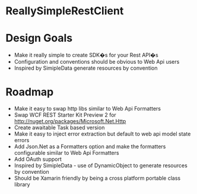 ReallySimpleRestClient
======================

Design Goals
======================

* Make it really simple to create SDK�s for your Rest API�s
* Configuration and conventions should be obvious to Web Api users
* Inspired by SimipleData generate resources by convention 

Roadmap
======================

* Make it easy to swap http libs similar to Web Api Formatters
* Swap WCF REST Starter Kit Preview 2 for http://nuget.org/packages/Microsoft.Net.Http
* Create awaitable Task based version
* Make it easy to inject error extraction but default to web api model state errors
* Add Json.Net as a Formatters option and make the formatters configurable similar to Web Api Formatters 
* Add OAuth support
* Inspired by SimipleData - use of DynamicObject to generate resources by convention
* Should be Xamarin friendly by being a cross platform portable class library 


